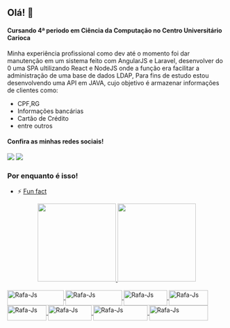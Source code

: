 ## Olá! 👋
#### Cursando 4ª periodo em Ciência da Computação no Centro Universitário Carioca
 Minha experiência profissional como dev até o momento foi dar manutenção em um sistema feito com AngularJS e Laravel, desenvolver do 0 uma SPA ultilizando React e NodeJS onde a função era facilitar a administração de uma base de dados LDAP,
 Para fins de estudo estou desenvolvendo uma API em JAVA, cujo objetivo é armazenar informações de clientes como:
- CPF,RG
- Informações bancárias
- Cartão de Crédito
- entre outros
    
#### Confira as minhas redes sociais!
<div> 
  <a href="https://www.linkedin.com/in/thiagodinizdasilva/" target="_blank"><img src="https://img.shields.io/badge/-LinkedIn-%230077B5?style=for-the-badge&logo=linkedin&logoColor=white" target="_blank"></a>  
  <a href="https://www.instagram.com/helptakeyama/" target="_blank"><img src="https://img.shields.io/badge/Instagram-E4405F?style=for-the-badge&logo=instagram&logoColor=white"></a>  
</div>

### Por enquanto é isso! 
- ⚡ [Fun fact](https://www.youtube.com/watch?v=dQw4w9WgXcQ)

<div align="center">
  <a href="https://github.com/ThiagoDinizSilva">
  <img height="180em" src="https://github-readme-stats.vercel.app/api?username=ThiagoDinizSilva&show_icons=true&theme=github_dark&include_all_commits=true&count_private=true"/>
  <img height="180em" src="https://github-readme-stats.vercel.app/api/top-langs/?username=ThiagoDinizSilva&layout=compact&langs_count=7&theme=github_dark"/>
</div>

<div style="display: inline_block"><br>
  <img align="center" alt="Rafa-Js" height="35" width="130" border-radius="50%"
       src="https://img.shields.io/badge/JavaScript-323330?style=for-the-badge&logo=javascript&logoColor=F7DF1E">
  <img align="center" alt="Rafa-Js" height="35" width="130" border-radius="50%"
       src="https://img.shields.io/badge/TypeScript-007ACC?style=for-the-badge&logo=typescript&logoColor=white">
  <img align="center" alt="Rafa-Js" height="35" width="100" border-radius="50%"
       src="https://img.shields.io/badge/HTML5-E34F26?style=for-the-badge&logo=html5&logoColor=white">
  <img align="center" alt="Rafa-Js" height="35" width="90" border-radius="50%"
       src="https://img.shields.io/badge/Sass-CC6699?style=for-the-badge&logo=sass&logoColor=white">
  <img align="center" alt="Rafa-Js" height="35" width="90" border-radius="50%"
       src="https://img.shields.io/badge/Java-ED8B00?style=for-the-badge&logo=java&logoColor=white">
  <img align="center" alt="Rafa-Js" height="35" width="100" border-radius="50%"
       src="https://img.shields.io/badge/React-20232A?style=for-the-badge&logo=react&logoColor=61DAFB">
 <img align="center" alt="Rafa-Js" height="35" width="125" border-radius="50%"
       src="https://img.shields.io/badge/Angular-DD0031?style=for-the-badge&logo=angular&logoColor=white"> 
  <img align="center" alt="Rafa-Js" height="35" width="135" border-radius="50%"
       src="https://img.shields.io/badge/PostgreSQL-316192?style=for-the-badge&logo=postgresql&logoColor=white"> 
</div>

  


